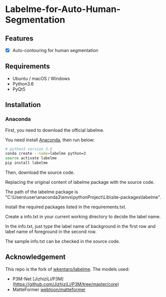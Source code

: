 # Labelme-for-Auto-Human-Segmentation

## Features

- [x] Auto-contouring for human segmentation

## Requirements

- Ubuntu / macOS / Windows
- Python3.6
- PyQt5

## Installation

### Anaconda

First, you need to download the official labelme.

You need install [Anaconda](https://www.continuum.io/downloads), then run below:

```bash
# python3 version 3.6
conda create --name=labelme python=3
source activate labelme
pip install labelme
```

Then, download the source code.

Replacing the original content of labelme package with the source code.

The path of the labelme package is "C:\Users\user\anaconda3\envs\pythonProject\Lib\site-packages\labelme".

Install the required packages listed in the requirements.txt.

Create a info.txt in your current working directory to decide the label name.

In the info.txt, just type the label name of background in the first row and label name of foreground in the second row.

The sample info.txt can be checked in the source code.

## Acknowledgement

This repo is the fork of [wkentaro/labelme](https://github.com/wkentaro/labelme).
The models used:
- P3M-Net [JizhiziLi/P3M] (https://github.com/JizhiziLi/P3M/tree/master/core)
- MatteFormer [webtoon/matteformer](https://github.com/webtoon/matteformer)
